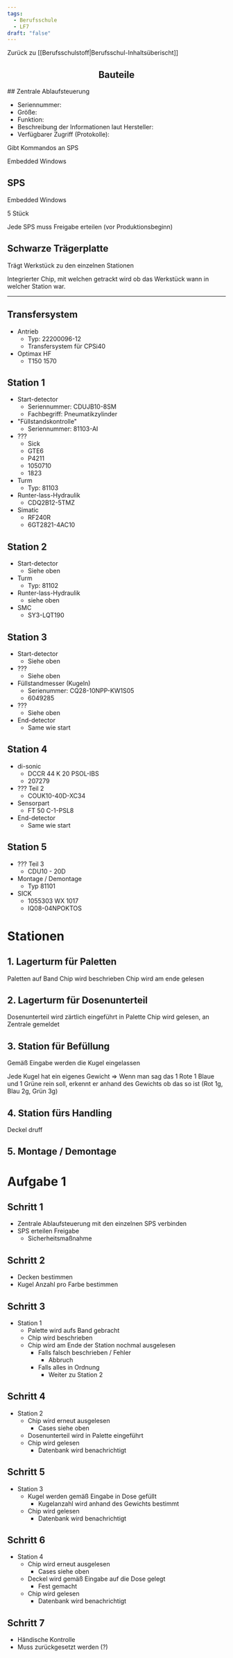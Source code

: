 ```yaml
---
tags:
  - Berufsschule
  - LF7
draft: "false"
---
```

Zurück zu [[Berufsschulstoff|Berufsschul-Inhaltsüberischt]]

<h2 align="center"> Bauteile </h2>
## Zentrale Ablaufsteuerung

- Seriennummer: 
- Größe:
- Funktion:
- Beschreibung der Informationen laut Hersteller:
- Verfügbarer Zugriff (Protokolle):

Gibt Kommandos an SPS

Embedded Windows
## SPS

Embedded Windows

5 Stück

Jede SPS muss Freigabe erteilen (vor Produktionsbeginn)

## Schwarze Trägerplatte

Trägt Werkstück zu den einzelnen Stationen

Integrierter Chip, mit welchen getrackt wird ob das Werkstück wann in welcher Station war.

-----

## Transfersystem

- Antrieb
	- Typ: 22200096-12
	- Transfersystem für CPSi40
- Optimax HF
	- T150 1570
## Station 1

- Start-detector
	- Seriennummer: CDUJB10-8SM
	- Fachbegriff: Pneumatikzylinder
- "Füllstandskontrolle"
	- Seriennummer: 81103-AI
- ???
	- Sick 
	- GTE6
	- P4211
	- 1050710
	- 1823
- Turm
	- Typ: 81103
- Runter-lass-Hydraulik
	- CDQ2B12-5TMZ
- Simatic
	- RF240R
	- 6GT2821-4AC10

## Station 2

- Start-detector
	- Siehe oben
- Turm
	- Typ: 81102
- Runter-lass-Hydraulik
	- siehe oben
- SMC
	- SY3-LQT190

## Station 3

- Start-detector
	- Siehe oben
- ???
	- Siehe oben
- Füllstandmesser (Kugeln)
	- Serienummer: CQ28-10NPP-KW1S05
	- 6049285
- ???
	- Siehe oben
- End-detector
	- Same wie start

## Station 4

- di-sonic
	- DCCR 44 K 20 PSOL-IBS
	- 207279
- ??? Teil 2
	- COUK10-40D-XC34
- Sensorpart
	- FT 50 C-1-PSL8
-  End-detector
	- Same wie start

## Station 5

- ??? Teil 3
	- CDU10 - 20D
- Montage / Demontage
	- Typ 81101
- SICK
	- 1055303 WX 1017
	- IQ08-04NPOKTOS


# Stationen

## 1. Lagerturm für Paletten

Paletten auf Band
Chip wird beschrieben 
Chip wird am ende gelesen
## 2. Lagerturm für Dosenunterteil

Dosenunterteil wird zärtlich eingeführt in Palette
Chip wird gelesen, an Zentrale gemeldet
## 3. Station für Befüllung

Gemäß Eingabe werden die Kugel eingelassen

Jede Kugel hat ein eigenes Gewicht => Wenn man sag das 1 Rote 1 Blaue und 1 Grüne rein soll, erkennt er anhand des Gewichts ob das so ist (Rot 1g, Blau 2g, Grün 3g)

## 4. Station fürs Handling

Deckel druff

## 5. Montage / Demontage



# Aufgabe 1

## Schritt 1

- Zentrale Ablaufsteuerung mit den einzelnen SPS verbinden
- SPS erteilen Freigabe
	- Sicherheitsmaßnahme

## Schritt 2

- Decken bestimmen 
- Kugel Anzahl pro Farbe bestimmen

## Schritt 3

- Station 1
	- Palette wird aufs Band gebracht
	- Chip wird beschrieben
	- Chip wird am Ende der Station nochmal ausgelesen
		- Falls falsch beschrieben / Fehler 
			- Abbruch
		- Falls alles in Ordnung
			- Weiter zu Station 2

## Schritt 4

- Station 2
	- Chip wird erneut ausgelesen
		- Cases siehe oben
	- Dosenunterteil wird in Palette eingeführt
	- Chip wird gelesen
		- Datenbank wird benachrichtigt

## Schritt 5

- Station 3
	- Kugel werden gemäß Eingabe in Dose gefüllt
		- Kugelanzahl wird anhand des Gewichts bestimmt
	- Chip wird gelesen
		- Datenbank wird benachrichtigt

## Schritt 6

- Station 4
	- Chip wird erneut ausgelesen
		- Cases siehe oben
	- Deckel wird gemäß Eingabe auf die Dose gelegt
		- Fest gemacht
	- Chip wird gelesen
		- Datenbank wird benachrichtigt

## Schritt 7 

- Händische Kontrolle
- Muss zurückgesetzt werden (?)